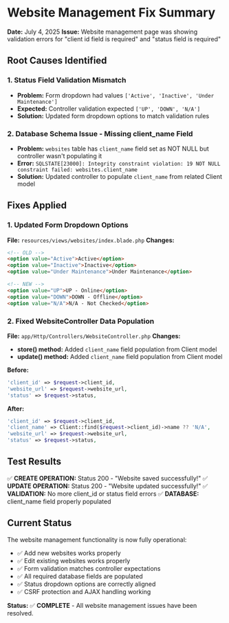 # Website Management Fix Summary

**Date:** July 4, 2025
**Issue:** Website management page was showing validation errors for "client id field is required" and "status field is required"

## Root Causes Identified

### 1. Status Field Validation Mismatch
- **Problem:** Form dropdown had values `['Active', 'Inactive', 'Under Maintenance']`
- **Expected:** Controller validation expected `['UP', 'DOWN', 'N/A']`
- **Solution:** Updated form dropdown options to match validation rules

### 2. Database Schema Issue - Missing client_name Field
- **Problem:** `websites` table has `client_name` field set as NOT NULL but controller wasn't populating it
- **Error:** `SQLSTATE[23000]: Integrity constraint violation: 19 NOT NULL constraint failed: websites.client_name`
- **Solution:** Updated controller to populate `client_name` from related Client model

## Fixes Applied

### 1. Updated Form Dropdown Options
**File:** `resources/views/websites/index.blade.php`
**Changes:**
```html
<!-- OLD -->
<option value="Active">Active</option>
<option value="Inactive">Inactive</option>
<option value="Under Maintenance">Under Maintenance</option>

<!-- NEW -->
<option value="UP">UP - Online</option>
<option value="DOWN">DOWN - Offline</option>
<option value="N/A">N/A - Not Checked</option>
```

### 2. Fixed WebsiteController Data Population
**File:** `app/Http/Controllers/WebsiteController.php`
**Changes:**
- **store() method:** Added `client_name` field population from Client model
- **update() method:** Added `client_name` field population from Client model

**Before:**
```php
'client_id' => $request->client_id,
'website_url' => $request->website_url,
'status' => $request->status,
```

**After:**
```php
'client_id' => $request->client_id,
'client_name' => Client::find($request->client_id)->name ?? 'N/A',
'website_url' => $request->website_url,
'status' => $request->status,
```

## Test Results
✅ **CREATE OPERATION:** Status 200 - "Website saved successfully!"
✅ **UPDATE OPERATION:** Status 200 - "Website updated successfully!"
✅ **VALIDATION:** No more client_id or status field errors
✅ **DATABASE:** client_name field properly populated

## Current Status
The website management functionality is now fully operational:
- ✅ Add new websites works properly
- ✅ Edit existing websites works properly  
- ✅ Form validation matches controller expectations
- ✅ All required database fields are populated
- ✅ Status dropdown options are correctly aligned
- ✅ CSRF protection and AJAX handling working

**Status:** ✅ **COMPLETE** - All website management issues have been resolved.
